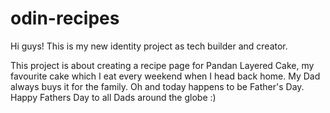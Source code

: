 # odin-recipes
Hi guys! This is my new identity project as tech builder and creator. 

This project is about creating a recipe page for Pandan Layered Cake, my favourite cake which I eat every weekend when I head back home. My Dad always buys it for the family. Oh and today happens to be Father's Day. Happy Fathers Day to all Dads around the globe :)
